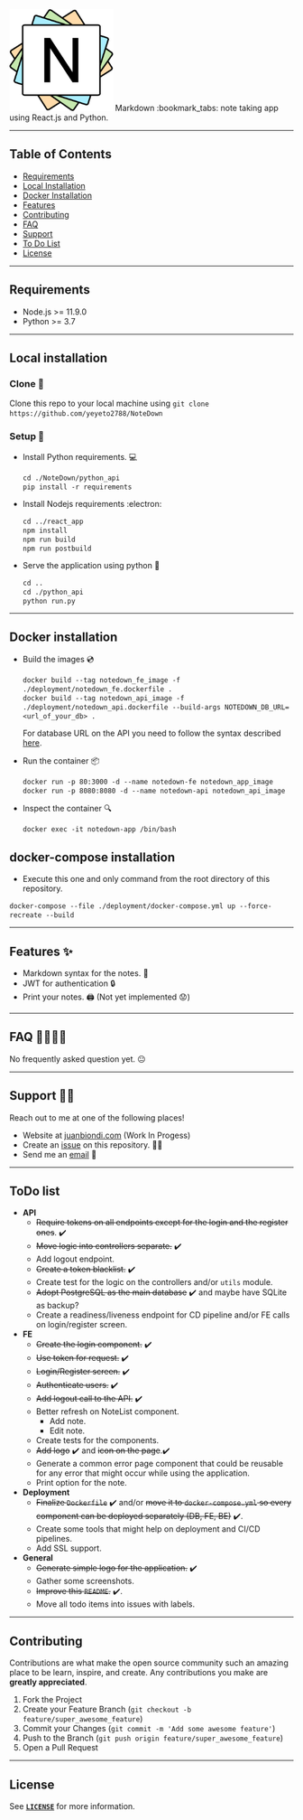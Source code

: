 <!-- PROJECT LOGO -->

<img src="./documentation/notedown_logo.svg" height="180">
<qoute>Markdown :bookmark_tabs: note taking app using React.js and Python.<qoute>

<!-- Project images -->

---

<!-- Table of content -->

## Table of Contents

- [Requirements](#requirements)
- [Local Installation](#local-installation)
- [Docker Installation](#docker-installation)
- [Features](#features)
- [Contributing](#contributing)
- [FAQ](#faq)
- [Support](#support)
- [To Do List](#todo-list)
- [License](#license)

---

<!-- Requirements -->

## Requirements

- Node.js >= 11.9.0
- Python >= 3.7

---

<!-- Local Installation -->

## Local installation

### Clone :dancers:

Clone this repo to your local machine using `git clone https://github.com/yeyeto2788/NoteDown`

### Setup :toolbox:

- Install Python requirements. :computer:

  ```shell
  cd ./NoteDown/python_api
  pip install -r requirements
  ```

- Install Nodejs requirements :electron:

  ```shell
  cd ../react_app
  npm install
  npm run build
  npm run postbuild
  ```

- Serve the application using python :snake:
  ```shell
  cd ..
  cd ./python_api
  python run.py
  ```

---

## Docker installation

- Build the images :cd:

  ```shell
  docker build --tag notedown_fe_image -f ./deployment/notedown_fe.dockerfile .
  docker build --tag notedown_api_image -f ./deployment/notedown_api.dockerfile --build-args NOTEDOWN_DB_URL=<url_of_your_db> .
  ```

  For database URL on the API you need to follow the syntax described [here](https://docs.sqlalchemy.org/en/13/core/engines.html#database-urls).

- Run the container :package:

  ```shell
  docker run -p 80:3000 -d --name notedown-fe notedown_app_image
  docker run -p 8080:8080 -d --name notedown-api notedown_api_image
  ```

- Inspect the container :mag:
  ```shell
  docker exec -it notedown-app /bin/bash
  ```

## docker-compose installation

- Execute this one and only command from the root directory of this repository.

```shell
docker-compose --file ./deployment/docker-compose.yml up --force-recreate --build
```

---

<!-- Features -->

## Features :sparkles:

- Markdown syntax for the notes. :bookmark_tabs:
- JWT for authentication :lock:
- Print your notes. :printer: (Not yet implemented :worried:)

---

<!-- Frequently asked questions -->

## FAQ :raising_hand_woman::raising_hand_man:

No frequently asked question yet. :neutral_face:

---

<!-- Support -->

## Support :mechanic:

Reach out to me at one of the following places!

- Website at [juanbiondi.com](https://www.juanbiondi.com) (Work In Progess)
- Create an [issue](https://github.com/yeyeto2788/NoteDown/issues/new/choose) on this repository. :pirate_flag:
- Send me an [email](mailto:jebp.freelance@gmail.com) :email:

---

<!-- Things to do -->

## ToDo list

- **API**
  - ~~Require tokens on all endpoints except for the login and the register ones~~. :heavy_check_mark:
  - ~~Move logic into controllers separate.~~ :heavy_check_mark:
  - Add logout endpoint.
  - ~~Create a token blacklist.~~ :heavy_check_mark:
  - Create test for the logic on the controllers and/or `utils` module.
  - ~~Adopt PostgreSQL as the main database~~ :heavy_check_mark: and maybe have SQLite as backup?
  - Create a readiness/liveness endpoint for CD pipeline and/or FE calls on login/register screen.
- **FE**
  - ~~Create the login component.~~ :heavy_check_mark:
  - ~~Use token for request.~~ :heavy_check_mark:
  - ~~Login/Register screen.~~ :heavy_check_mark:
  - ~~Authenticate users.~~ :heavy_check_mark:
  - ~~Add logout call to the API.~~ :heavy_check_mark:
  - Better refresh on NoteList component.
    - Add note.
    - Edit note.
  - Create tests for the components.
  - ~~Add logo~~ :heavy_check_mark: and ~~icon on the page~~.:heavy_check_mark:
  - Generate a common error page component that could be reusable for any error that might occur while using the application.
  - Print option for the note.
- **Deployment**
  - ~~Finalize `Dockerfile`~~ :heavy_check_mark: and/or ~~move it to `docker-compose.yml` so every component can be deployed separately (DB, FE, BE)~~ :heavy_check_mark:.
  - Create some tools that might help on deployment and CI/CD pipelines.
  - Add SSL support.
- **General**
  - ~~Generate simple logo for the application.~~ :heavy_check_mark:
  - Gather some screenshots.
  - ~~Improve this `README`.~~ :heavy_check_mark:.
  - Move all todo items into issues with labels.

---

<!-- Contributing -->

## Contributing

Contributions are what make the open source community such an amazing place to be learn, inspire, and create. Any contributions you make are **greatly appreciated**.

1. Fork the Project
2. Create your Feature Branch (`git checkout -b feature/super_awesome_feature`)
3. Commit your Changes (`git commit -m 'Add some awesome feature'`)
4. Push to the Branch (`git push origin feature/super_awesome_feature`)
5. Open a Pull Request

---

<!-- License -->

## License

See [**`LICENSE`**](./LICENSE) for more information.
